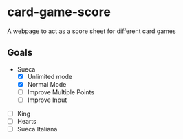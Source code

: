 # card-game-score
A webpage to act as a score sheet for different card games

## Goals
- Sueca
  - [x] Unlimited mode
  - [x] Normal Mode
  - [ ] Improve Multiple Points
  - [ ] Improve Input
- [ ] King
- [ ] Hearts
- [ ] Sueca Italiana
